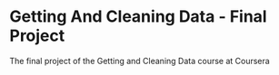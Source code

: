 # Getting And Cleaning Data - Final Project
The final project of the Getting and Cleaning Data course at Coursera
